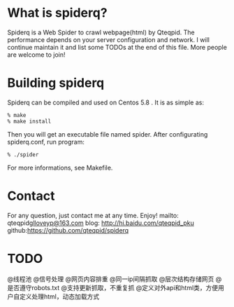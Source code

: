 What is spiderq?
================
Spiderq is a Web Spider to crawl webpage(html) by Qteqpid. The performance depends on your server configuration and network. I will continue maintain it and list some TODOs at the end of this file. More people are welcome to join!


Building spiderq
================
Spiderq can be compiled and used on Centos 5.8 .
It is as simple as:

    % make
    % make install

Then you will get an executable file named spider. After configurating spiderq.conf, run program:

    % ./spider

For more informations, see Makefile.


Contact
================
For any question, just contact me at any time. Enjoy!
mailto: qteqpid<glloveyp@163.com>
blog: http://hi.baidu.com/qteqpid_pku
github:https://github.com/qteqpid/spiderq


TODO
===============
@线程池
@信号处理
@网页内容排重
@同一ip间隔抓取
@层次结构存储网页
@是否遵守robots.txt
@支持更新抓取，不重复抓
@定义对外api和html类，方便用户自定义处理html，动态加载方式

